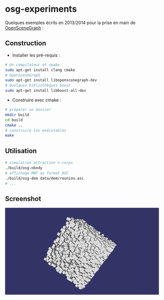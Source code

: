 # osg-experiments

Quelques exemples écrits en 2013/2014 pour la prise en main de [OpenSceneGraph](https://en.wikipedia.org/wiki/OpenSceneGraph) :

## Construction

* Installer les pré-requis :

```bash
# Un compilateur et cmake
sudo apt-get install clang cmake
# OpenSceneGraph
sudo apt-get install libopenscenegraph-dev
# Quelques bibliothèques boost
sudo apt-get install libboost-all-dev
```

* Construire avec cmake :

```bash
# préparer un dossier
mkdir build
cd build
cmake ..
# construire les exécutables
make
```

## Utilisation

```bash
# simulation attraction n-corps
./build/osg-nbody
# affichage MNT au format ASC
./build/osg-dem data/dem/reunion.asc
# ...
```

## Screenshot

![osg-cubies](img/osg-cubies.png)
